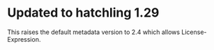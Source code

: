 # Updated to hatchling 1.29

This raises the default metadata version to 2.4 which allows License-Expression.

